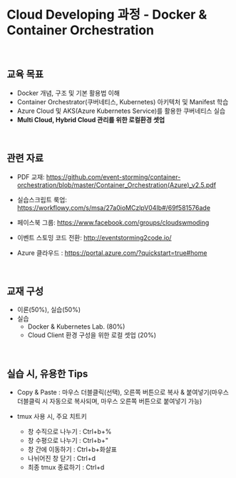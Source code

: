 #  Cloud Developing 과정 - Docker & Container Orchestration

<br/>

## 교육 목표

- Docker 개념, 구조 및 기본 활용법 이해
- Container Orchestrator(쿠버네티스, Kubernetes) 아키텍처 및 Manifest 학습
- Azure Cloud 및 AKS(Azure Kubernetes Service)를 활용한 쿠버네티스 실습
- **Multi Cloud, Hybrid Cloud 관리를 위한 로컬환경 셋업** 

<br/>

## 관련 자료

- PDF 교재: https://github.com/event-storming/container-orchestration/blob/master/Container_Orchestration(Azure)_v2.5.pdf

- 실습스크립트 룩업:
https://workflowy.com/s/msa/27a0ioMCzlpV04Ib#/69f581576ade

- 페이스북 그룹: 
https://www.facebook.com/groups/cloudswmoding  

- 이벤트 스토밍 코드 전환: 
http://eventstorming2code.io/  

- Azure 클라우드 : 
https://portal.azure.com/?quickstart=true#home

<br/>
 
## 교재 구성
* 이론(50%), 실습(50%)
* 실습 
  * Docker & Kubernetes Lab. (80%) 
  * Cloud Client 환경 구성을 위한 로컬 셋업 (20%)   

<br/>

## 실습 시, 유용한 Tips
* Copy & Paste : 마우스 더블클릭(선택), 오른쪽 버튼으로 복사 & 붙여넣기(마우스 더블클릭 시 자동으로 복사되며, 마우스 오른쪽 버튼으로 붙여넣기 가능)

* tmux 사용 시, 주요 치트키<br/>
  * 창 수직으로 나누기 : Ctrl+b+% <br/>
  * 창 수평으로 나누기 : Ctrl+b+" <br/>
  * 창 간에 이동하기 : Ctrl+b+화살표 <br/>
  * 나뉘어진 창 닫기 : Ctrl+d <br/>
  * 최종 tmux 종료하기 : Ctrl+d 

       
